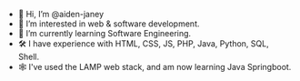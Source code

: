 - 👋 Hi, I’m @aiden-janey
- 👀 I’m interested in web & software development.
- 🌱 I’m currently learning Software Engineering.
- 🛠  I have experience with HTML, CSS, JS, PHP, Java, Python, SQL, Shell.
- 🕸  I've used the LAMP web stack, and am now learning Java Springboot. 
